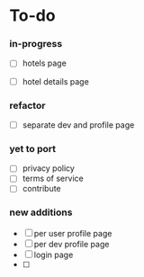 # To-do

### in-progress
- [ ] hotels page
- [ ] hotel details page


### refactor
- [ ] separate dev and profile page


### yet to port
- [ ] privacy policy
- [ ] terms of service
- [ ] contribute

### new additions
- [ ] per user profile page
- [ ] per dev profile page
- [ ] login page
- [ ] 